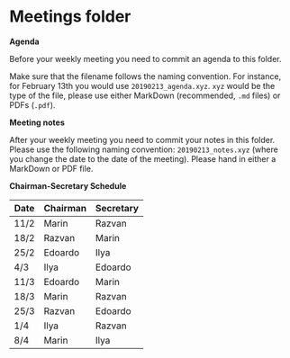 # Meetings folder

**Agenda**

Before your weekly meeting you need to commit an agenda to this folder.

Make sure that the filename follows the naming convention. 
For instance, for February 13th you would use `20190213_agenda.xyz`.
`xyz` would be the type of the file, please use either MarkDown (recommended, `.md` files) or PDFs (`.pdf`).

**Meeting notes**

After your weekly meeting you need to commit your notes in this folder.
Please use the following naming convention: `20190213_notes.xyz` (where you change the date to the date of the meeting).
Please hand in either a MarkDown or PDF file.

**Chairman-Secretary Schedule**

| Date | Chairman | Secretary |
|------|----------|-----------|
| 11/2 | Marin    | Razvan    |
| 18/2 | Razvan   | Marin     |
| 25/2 | Edoardo  | Ilya      |
| 4/3  | Ilya     | Edoardo   |
| 11/3 | Edoardo  | Marin     |
| 18/3 | Marin    | Razvan    |
| 25/3 | Razvan   | Edoardo   |
| 1/4  | Ilya     | Razvan    |
| 8/4  | Marin    | Ilya      |